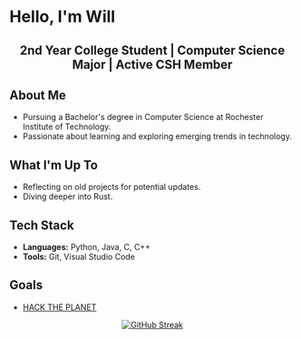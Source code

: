 <h1>Hello, I'm Will</h1>
<h2 align="center">2nd Year College Student | Computer Science Major | Active CSH Member</h2>

## About Me
- Pursuing a Bachelor's degree in Computer Science at Rochester Institute of Technology.
- Passionate about learning and exploring emerging trends in technology.

## What I'm Up To
- Reflecting on old projects for potential updates.
- Diving deeper into Rust.

## Tech Stack
- **Languages:** Python, Java, C, C++
- **Tools:** Git, Visual Studio Code

## Goals
- [HACK THE PLANET](https://www.youtube.com/watch?v=drJWxMLrpE0)

<p align="center">
    <a href="https://git.io/streak-stats">
        <img src="https://streak-stats.demolab.com?user=Will-Hellinger&theme=transparent&hide_border=true" alt="GitHub Streak">
    </a>
</p>